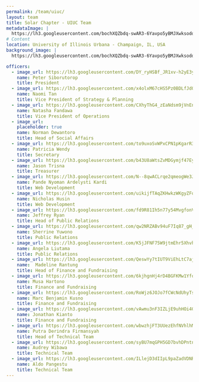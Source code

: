 ```yaml
---
permalink: /team/uiuc/
layout: team
title: Solar Chapter - UIUC Team
metadataImage: |
  https://lh3.googleusercontent.com/bochXQZbdq-swAR3-6Yavpo5yBMJXwksoddlCptCoPD_Ulj0E16VD_oVUYv7y8v5JE0llRFwWY5qnmd0wxM-uQDjbVNdd8wLoO1EVPixeazc4yVh5tI62bE62CNIadl2aJPvgL2LsKOWxMaid99_oWZ0eUKZPRubX1Yzd-zLtP0keYOfmOTaNPhQRZYvfxw7jx6uK-G9MNoredJYrbKrYVy4r-0EPm7zoNL7zlApBm5uInkr-Z6aAHOdx8_oH5bwlJ5E4wAzZ5umwCiTvPA85IlaFa_5HRYlyCOGdQuvEbnszVdWy29CbMkXMt2yjqAcNHc7CTRbtDmd2qlHxTyvUTWseVt3sm0ppUvm6dlMmt5YnGN4OVGe5JH1JiNaMMO-d9R0NsE1Hwo6I6q5ypmLRb8TGgAyRozEXPHeHp3mOImfnl_QF0NGzo-9Qb6Qu1yAtgeFobm5-N_rHRkIXFa9brnGE3e2JLPlI-uDPL3L794Yea7jza0fXHg9IUeSxOIuMD4CQl8pE-c1CrdQNGh9OGOQ0ac1HyuxNEAyjs4Pgi0IeXXsVRfh02kCniEt3P9KrqAiVmmtF1tC1u-rF6kJj61VdLGsO1HnHpe1B7e46IV8j2cvNIN7QB8t8FLPIZo6BsWc3RgbGwH3A_pS7JtC1fXJrTk3pEq-n_XRPrbwFqvMo02qqkrt5frWg4vrxA=w3586-h2018-no
# Content
location: University of Illinois Urbana - Champaign, IL, USA
background_image: |
  https://lh3.googleusercontent.com/bochXQZbdq-swAR3-6Yavpo5yBMJXwksoddlCptCoPD_Ulj0E16VD_oVUYv7y8v5JE0llRFwWY5qnmd0wxM-uQDjbVNdd8wLoO1EVPixeazc4yVh5tI62bE62CNIadl2aJPvgL2LsKOWxMaid99_oWZ0eUKZPRubX1Yzd-zLtP0keYOfmOTaNPhQRZYvfxw7jx6uK-G9MNoredJYrbKrYVy4r-0EPm7zoNL7zlApBm5uInkr-Z6aAHOdx8_oH5bwlJ5E4wAzZ5umwCiTvPA85IlaFa_5HRYlyCOGdQuvEbnszVdWy29CbMkXMt2yjqAcNHc7CTRbtDmd2qlHxTyvUTWseVt3sm0ppUvm6dlMmt5YnGN4OVGe5JH1JiNaMMO-d9R0NsE1Hwo6I6q5ypmLRb8TGgAyRozEXPHeHp3mOImfnl_QF0NGzo-9Qb6Qu1yAtgeFobm5-N_rHRkIXFa9brnGE3e2JLPlI-uDPL3L794Yea7jza0fXHg9IUeSxOIuMD4CQl8pE-c1CrdQNGh9OGOQ0ac1HyuxNEAyjs4Pgi0IeXXsVRfh02kCniEt3P9KrqAiVmmtF1tC1u-rF6kJj61VdLGsO1HnHpe1B7e46IV8j2cvNIN7QB8t8FLPIZo6BsWc3RgbGwH3A_pS7JtC1fXJrTk3pEq-n_XRPrbwFqvMo02qqkrt5frWg4vrxA=w3586-h2018-no

officers:
  - image_url: https://lh3.googleusercontent.com/DY_ryHSBf_JR1xv-h2yE3y5IIdeDyRK8ICNzxJ7zLQ7nAygOzOKjfTDi9NuvbNv0IFmRMia0BDmxE1g-Xq7h78lLuXVNMw4PCpZg2YmYBmCWD2aFBJugZTl1Hb43NWlKKd_VF2oaEcR7QSceD0QNduizDsxO1EbJ892T7SmMwuY9SdrSpih55zFrRb3Js6sMdQZUzu_gd4qH98FG-GRRFJjUh2UCjfzcF6i-L94dbzWiWroqEw0Pxm9WSj4w6qp9wsE550eNcmv9wFDQ6otd5vd6EGlBivQyC5Ra273GDp6HtO7gzZ-mpLdHK8pDShnrPhdHMNXTZox4-oVEI6Jk5l-kt9S9Fm3mlPzfNWFcwfa_aTk0pv1Sgq_ok7FkbQkYeBVI9hjSXSqQSM1-Xo2LBCU8YWRLRPxh1wDhwXdM_di3pMEgtm-d_0zKF2-kSauL3HxG1tKO5n7nmU2-nBz9wrjoLZt6uRt6itePA0s6yTHYV15wK2Z4JUC_oKRW4yLxSTdF9fwc5-I36_hu3flLDU4fUkhdJ-HEzgD1krIRfbO7zB4g1W9uDnFGGt0UzBDKd6YnNicxrbs86ZuCMgrLGBjui3sN6kWF0ADdMq7_PPeJF0rii8k3eLVcvegU-Egw4MqHkqptoz5d1EY8sof6KCtX4YDA6t8YymbiXjuCjouXxWoqFFDyNVs0Ps693A=w1442-h2018-no
    name: Peter Siborutorop
    title: President
  - image_url: https://lh3.googleusercontent.com/x4olxM67cHS5Pz0BDLfJdO1QKlvt765hk4erh7ouL4zJ0X-H7TpvhkJ_prhCRnik_-Vx93xhUi-E46XBpna8EJq7-Tduo6-gR08V8hcEkJE9s26TEQRpkPgZ18I6pcRRg2_W-iLCF59HcmwDWhIAGrc-PGiaN0GZ2YeZeO6tFzuBoGj9nwq-JBrVgF1kouq5m_Nuhop_w7TyYzzaV1SxsslCAotdsecWtH15CKJAWK2zTB-RbV5WdNAhmBFlvnKqRtqCOWCq6P7suQQq5TX9Bf1mmIL360_EX3L3CCY4dfbfx5mPZFyTL2rw7qSAbvz1izWyYBg8w_4PBbTEn8okxKql-JYncMZ16qs9lJcjpJtoCn2-s6wzB4nOXwcf0rd38upJJYfvXTWp1-ZX0zg218LXd-f_fL3_nXdtqgfiqLHwy1yjjGZWgbiHZLtY0Zlc1c1o9yE9BNMg_beczTneIvoOgFMP8OCqemG7BQgpxzXL5GCo5_6V1yGHffjYh_ZhXnHFSF2bBe_au_eL80AYlT2a9yHzzaF9hfamLSOOuYSNdFRYE9TeHdsYyL9MJki6SQR2lRIH3-LS27D-tbRKuG-TBVV6GUaNcAw_vvcMADKatOlHXvSOVkzJivWS4vAOObR1yuwNDVZuuqIsC3Cb6deNy0xeyIJft8d89roPp0cnviQdlwZBPuCtlWmTpQ=w1442-h2018-no
    name: Naomi Tan
    title: Vice President of Strategy & Planning
  - image_url: https://lh3.googleusercontent.com/CXhyThG4_zEaNdsm9jVnEnXl2cqVWiF-hHbZHYkbtMVFoGC-uj3hlTTkBw1ZPCAgAej5RpsQF3VjtlJ-4h0vGkKtN60w2kY9vMxpSFlL3ggM6i47BI5rGRXryLee2td6tUSAXziaFMnRFm38QzeV3o66pa-RCqBuloeoBFXPkzcEqJug97rMC0YK2MY7FS4GXpe1kPFu4X4WJonQgk5U1S40J8TwRani94ieJ21_ZOMTML8czbOyDJzc0JzsQ46l92z2Bjmct1iT_dFLINKKywYJcHprPw0oh8wHyXIJ7cQbHZ7vb2fn7Q8uCXrU3xlEs15WidzwiIITy9HQT0oh-uwE6AC0FyD9YiHl3Zta53wbNBDgH18-N8UjBhouTnUemi31GD2QrulVm3h-okIgTxIe3t4Pihgl40Y54ti5-kC9h2h64R_X3hXRdj5v9hJxf6MCn26gGk7JM-p42V75LshRoi-B_R6VFKsg0BNhheXB4SgRDa3ymwy2ZyBR4MS4gooEqUWXLBqFbKS1a1xsS7r4itRXgiRyar6uBE-lBJyVLbD1LwnbA3Pee9uu0rCPOrJECNowxr0hSHVoq_EfnW4aAmXdnHXMg07GV2YVM21l5p6cfNgq4XJayZxwdq-Tfv8P035oOaDb1nnf4qkzjHsvSZ6Nb4tE-0eTpAR3Yi2IpagClQ24pmQ3Bm5dJw=w1442-h2018-no
    name: Natasha Fandawa
    title: Vice President of Operations
  - image_url: 
    placeholder: true
    name: Norman Dewantoro
    title: Head of Social Affairs
  - image_url: https://lh3.googleusercontent.com/to9uxoSvWPxCPN1pKgarR3kKuZqJ6Ds_7TJnc0kKkUWJc_qbJE7o3sceV5ZQHGHgj0qhDAQjX4YQDBYiInLLzwWPe9Ek5z7ssg6KKqmWyXVEnFoDCbGyfWa2JMCuyDsrbCv5E_aucXlDzVFLoXRIBUDf6Ifb3kDUGlewo7_vbOdssoia0DjRDbOXecbRcKps0vVW-uMHhEbNL4U1UfgV3i3B0I01ocVf_eP_xnQ1JugEfnk65_15XfVXhwEG3I4NARmssrr1HTVKei3XbXjNE4g4jJV3m7ERnop_LdWCDWHZIQQ_nQyN9gyo9WLs8NvaPdfz61FC1Y3wBz_dfY0nIvToQxvqZGT87w-fVAXpY7QpwS6g2a9C1ixDeF5DrDvR108YDak5qUzEWzNa2aTZUACPidSFlDe5koT6ryav7LACrpbm_GDMtK7ly_e7KH_Hgv9knjWs7-GvieqPGsPWGmPjP8UUp38TeakmlxBwUgdu8laNfkN8mna8HZZG92y1v3dHjoM8hkHVc40xgdW-njX3AfDXqqN-3bo9VfsG7zU6wsWSFK8-ygZhXBSIYFvRlTzouOjbXQKg2eYeoZjHH_WLAYOIVpBnCso_QtSZG7WqaNO6t4jGjXgVuw7mLKF2KbZBGuXThAIx2EENNpd5zSyCi1X55SPbPnDlD8DtmtgS3f5ODY4IEy_fNEd6ZA=w1442-h2018-no
    name: Patricia Wendy
    title: Secretary
  - image_url: https://lh3.googleusercontent.com/b43U8aWtsZvMDGymjf47EyLq8ZWMGs3EidSWcVruPlSJCSl-yjE9dbkDijZLAn1gubjjZgHdlF4dGwMkGaBhrMaGIpMfObIYJmfR_zwwc3eNb646DwlP_mKFQSnWodv4YkXXHNeWgL2nNIzAJ6ABX2QZy_ekHbR_rLPSZvwhexq90AlOzCEzJD6WwS5rnQkxbmKBGC33iUJs9cQPUv3e6PKaNEOzJcj9W_W793M4nWDHepjKmihkfa46FPqByC-jJazpD9IsNDKFZjkUnOCBXkfLvj0BSOuUmqZo8ep2YV0gLGuWWgQMu-UjowCJmbYv5aComnYfZqUYulwJZ7B_iNCP1KP6ViNy6mp4NCN6Rrd3pGFkZDWive0LFYRK8AVi-ojGHRbvmS7cP79mChwDoWdfLkpBlh8QULTy60i_rOTsb-YUOEUP1KK4hS4heYEFaylR-Q8mB7umvmsu3eHR7CRpgQ8qh2FKNlM6wIxPzehYj3v3yAc4nSN35IaKSypw5Fr_Xi92Ky9DOzoTG5iSttAlq47PrRPvSFQ6X1xxSAlTz-cLWsHXrTo_60j9MfYFhaUeBhEEqZxkvzzYxwcqUq45iS8dev1Mt0dWAVGpnBNNkZSjG3C0Gj3JFB2Lcq0y7XIgjTh4MMRXcI5Ed8QDymK_MEJDFW9PX4SVeqv-A2rJgQ1kUVftPBtHSbCFSA=w1442-h2018-no
    name: Jason Trisna
    title: Treasurer
  - image_url: https://lh3.googleusercontent.com/N--8qwACLrqe2qmeogWe3JuPBw8ymSwzDM7fOIJB8VxXcOFBZhwOfYcLvpi4uLx1qdfyJuzXcZ_5rhtaJrlbug0Kt94rwE4Ri322pehpoUpY79up5eKHZAcvQDYQnWGcM5TrAbTXI6vid-HB8KjTt0V_JSRdIGh2GYoow6cjCZyUm7Uye_8xub46Y1sm82yrDW4bJ-LHFSuuYLz88qAVcqyuUkht33fAvvxuobGdktf7HTdLVgZkFw5iaUzgf0sYzkeh9dZ3MS08IuNFf-7VHxJGFJm-PtZSAusM8Xj4Sk5RqGn7VmvXy1n4V8EB_HTSHi7LYm0s13ct5k3IEpihony68QKCrl9vuYT1RN9XR5iRu9Yd6AMGrYu-rtBWPMj053zqokgd_hKL5H5z5u0TYmmsXB7gsZx6c9bX_3LLVXd59Wf34v4G36NOePyjfXC71F81DarHcz4I40k8mHE9FVrKTc4-XiBhzAkEtctXXWVtpuaeJTanhzUppw-BpSEAg7SQhujE-eBOxo39EX4ujpLm7ZDZ3joDdXWaVm9SucgJcalBhAMH_-q8iY7iwsoFqL1qhT18EefAqigYbEdtStdBXD-6ibEHrIXTmR651EaS5wkQk8bRDmCUahs1iW9-fai8GcCsFNMUsaV1lqKTUrk5iZx6PNzCd1GHiE0leka4AIuwZxMV4Yge9G8l7Q=w1442-h2018-no
    name: Pande Nyoman Ardelysti Kardi
    title: Web Development
  - image_url: https://lh3.googleusercontent.com/uikijfTAqZKHwkzWKgyZFqFYocUdISbkAmknuZOu_a7w5K--katckb2H7YDLNglNbJBDPkDyOUsLbNXrF0Eyz2WqE7VqZCgpXOce4Ge2J1DmBmx6J1AeD6DS0TlTsagKzFDAxaTwx94UPaZuabaqo2d9Oe8LjXyBIr6WSLdsp9LY5l4p-NIoEcj0u9x49lfJvtaiyl7lPVtAUdFCMxSbJYud47zc4zQ3388doFxRDFoOo-qjzS6DvDFHbbRof7IhsKXxESw9v2d-niogzmN7np1IpmiFkFcHcysBSpHFr_H3585Jslkoc5Sg9Hmvm_bBi7_vAMDwsiNnAzoUfN7Ems8XMjOBj30Bz3KScHauekBK64CxbTnfv854SdmuB2uLuBIY1sWvcSq_oAKkDQUB5KzeZiw19ZYxq0JiA5SOBO-1M8Awv2RG-eSHqdsNx7ztPW9Ym81QQ2m_8ThI2A1Xf0MGlxi1GvSaqowGTD-sNx0X33xemn-6U2EUGBERksxLOmxYZgMDzDg4eCxpv-Ec3B9jw9B_qrgegWW2tLNXQLcgZQEHpREzknQg-mZUc8vc9qNarRfUVTXOhVxtBg0jOyfGXgpzwUeYtJFxt-A6ArFpDBcDLn79gogjG7SbGz_1V6008bDy59TIXqZ8RmlcwBBonrLrAZnHOfpqHRneOqFkrbCiM57KzQe8uvou8g=w1442-h2018-no
    name: Nicholas Husin
    title: Web Development
  - image_url: https://lh3.googleusercontent.com/fd9R81Ih5n77y54MvgfonVQVRI5NawkJ6lItAWY5Wntd2t86V-7JD5yuEnVIQg449sSMN-B-uflMeBn2030pmeI0hleFAJfxtb_9qIxxY0RiPALn8knlYaIJbgO9CUZRkVIln3pWAQxWVECRIuBKSx1ZBZVAkqR1Y9LKl1K1G-OlaJ-D8woSjz6Wlj4seJRbRRJre7ApPmHkIDeu3GdEev0JTS9oGRGN992RBXt9Rmqa4I0giq2B1enGHwfXgqck05zsYZtpOX01v3rI3u2-zD5LTxdtbE_q2I5JO0Ycsp8sh1kb5V2h6E2LDX3F__1x2LR14zssjN4zzDPoxNT3gl4Zpduh4tBMLAovMTNV-rtg5fNgbT5vKBp0wRPNWWxdWNN0hOsueKPwRy1OJhKDpD0UXQoRfw56jh83wuqv4Me_nch_g4txYy2ucM1fwf7ce9kUqlhAWLhoN7CmSBbVPfZpSh8wkXPwaDe8mKfmhMAkVTm7psnrVaKH3esQ5aT2mBVJzpR7Z59cqpDwS87p5XpRzRvTPkqyWDcqKKytjEonez-wvEuFYf85O_xXByQP2PrTrIsrxnzxnX4Vlq9xsExD6_s141SV1KCUA_WUTAReZB_uG74J_76a_N-8VL5eFEPJbL-Zu8tP38pIYcvpN0eYHSGB0--2PKxT8YflW3a8XIofAsZEYzesfMWcnA=w1442-h2018-no
    name: Jeffrey Ryan
    title: Head of Public Relations
  - image_url: https://lh3.googleusercontent.com/qw2NRZABv94uF7Iq87_gH_-akIvxsXZCkMscVVpUDnApVxkGoBH-uOzZZ9DeR_8vgQqzWAC7N3fx_w_O5F7AofBWsv_4FzHmXJCBctvr4gkS99NTU5v0hwsjsFd1G-oMuwPbRPniY4lqlhbBE3VByl8kU4X7e1celd4DN8IlqR0zfpde_qmyGfkyUkXFSIoOhRZlQTkfxNoUC-Cj_01RYbaPIrpF4M4hdmnRiemTpVDu_3JgOmsP4JhqOdlc24XgvV4njODUEEUS38Dk9vz8P4Nbu8PnXGwQ4wjN9n3FWONgzPrLPxvViqUIXCPFcLti7anxtqVoAHXONqcpAqueI-M62BVRDAA1gBFlXq2eowzO5srAqUVDg2D-Jci6swrofiDOQjHyztKRy-016Dhc2mPQXU-Yt-QLD6CIQgXFYci6P4z6SU94G4FpXkDeqc2x_mCTE6DQOq9kQtPoTuv1-ARJRo4Czg32a3cCos3_-kxdMNYni59AXqoy9uSZzYWVzgollEkW1nkXv_w2gXG6kfDb8h9JUW1EsLQmxrIohSbETgVa4R0kxajLy4rAK5danHViQZwhM8T-PBEp0QdjNTtu3hOzx4UowVgb6sZBCxWeYgIzPxx4zQso0qq85AeZ6QaJK8Z2U5PyXRTM5qhBODJtovOWLFIDSrHBFhimitGYk_bl2C1amlImztCt7g=w1442-h2018-no
    name: Sherrine Yuwono    
    title: Public Relations
  - image_url: https://lh3.googleusercontent.com/K5jJFNF75W9jtmEhr5Xhvh7LBJfaaRQgO4L8nhheK172mrX82JZVEqvkeuOUSsiLBNxQSuTs9smIoMon9F6XrrdMg7i9siJi_DH_ljOgvM9oKLroqmtpZ-gB8OfEq_jdiKVpvnpecn-QA57YUiNmEKgYDil-IVf2W6sPrmnPkXRsHBhDPlEQESEkFXMfOPab1K6q08nG1C9KMxwZCf7IbHjgCfjyrbyUcjvrjL4tA-e1WNvsyPmXcE0hsBVSnZ8snQIEoZKJniCniUn3zQnw5qC71v-rIxgHXO1Zu6dXV8VvprXK0SDcWF81f0riBcnASW9XNy28H7RDeE1Ndf0lBJBZnH3nkM1vjIYs97YG7wEKvDEaujKvioVNH1n0BAUblORdT-JwQ7E7MR9YHzaWEwZBS-sS-ChPF2i2P3BpAwrm2P4zxJv4_FQwbWWQv143piUUUA-TS7v1F1xCcMzRgVkkQfqQ2hgjNTWonhiw9pNcIIFdYXJF5aGNiJde9IIWQ9dVmG-8Pr3QzNZ3m_zif4i86SvP52Fia9L5xEza-JbcJUWOzdcisSynWvzd-LXzuUI30eyohg0-s29xB4Pv6TKCWouQjWA1al9h5PBAfq-e18ieqsPH3E6toyF2qJm8hg493f6ixG6RvUsDvp8ZhM1ANyzh7gQThieaRAVBcef9pMLb1fBofTTEarANhA=w1442-h2018-no
    name: Angela Liutama
    title: Public Relations
  - image_url: https://lh3.googleusercontent.com/QeswYy7tIUT9ViEhLtC7ajJQn56ng8nSXVBc9HsHSLQ4o1kZ37UuA4TXUmv-xBx0I2WRwouWCJiDNJxqLkDtzOeEZY8ZLtm1j80p2H6zNj6qemnitJc8S_afy1IWpmclFfcVSqffcZDXMwrwVAL-0r31LHWrYO7k4ZlgzdyOjPp__lFBXNeTL2IPum1e1MtGQJ3bBcPB-l2r1CpdjTplZ96ybLNo6OO47wSpnFZ7wGWvCwi6VpSQonO15zBMkrzJUnhFOt7c1GUlm49ReoUVwWA7dxr2vqIWe6wnBpOc1YOHNqAIyDu7KTsVTixLM6H_3aB7mwrKY9Vg7rKwIve4fNdYo8XRfZuwgsfiPzJ1fs5_MZ8ePiZKQ_MtZWJXxmqjXdZiVkFqagmSq08ELei3baITR3gd3uqU3-Vm4LdPzzIg8HW6fbiD8jT9pIyE17qPf8hKXy38St56CyLwgwZbbMjrea96fz0JW-RnWW1abzbkEDo1qB9UqxTaiuRgkRb_G9znrwh0JhUAg1Qka9uUWtR9XmjUCTLdetcJ-IWyCBw-S8xa18ZIEIkkG3xsxFnDEZWlkfQ-UrA2KpUMP0rMct2MPYq-bzkktXBENZZhv-M4R4tosuv54ik1Ln_ROcx6SNxRnlgPiq-4m1VcE9Gb2l0cqeZr2Usisebf68cqEUu-Ig0wzOlFUTyWMhPhlQ=w1442-h2018-no
    name:  Madeline Rantung
    title: Head of Finance and Fundraising
  - image_url: https://lh3.googleusercontent.com/6kjhgnHj4rD4BGFKMw1YfoY_oMCBDGKOos5lI-24Xg3X1YsYGkPv4XqAaIaVEBOySJZ7X0naoPD7hnlDBHZmv_xrj6TrSsR3mhKFzALHoS8INu-4OznCd6hwVE7LqzeQj5UmD6pW6qP3HnrPVuerKVXx892UQllyMf6sW4AK-ineHvtbjqMdgKeldR6GNtik2PidE5H5StuHW3Novgk56e7Se1DXCm9SuF4F0iDmxM5TsLTm0E377Qm1upu5nNCK0MqQemKMmgzLucuAQGD0s6HcbJrOJgTfDGIg5QpOlju2FCs_C-M0UoFUJLegecq5XDE59Vx1sWVG8Pf513Y8igp4k3WO28JhQ39p-5-KTp6D_5w0Ml679F1FWk0QhY1wbsAf9RKc_-XrlmBPbiYFpBAe8IJ0tnLpE5ImHYZpH1hA4oXLP-TU8yuthWUk4ML1VuOVAiVS1wwxM4aep_lz4FSnC9bLdbCVG4EO3tFsRWZqOjUUuAFoQvqpsR87Cdt-MDHM82dt1lPsu1heyuOLr0zPXiVHNjGI9DiHCcACfn2WTRWvX1yoxzw506AlhvWMhdbZcfeF3x3-1n3LBm1DIZ_GNn5yK-3Sx7avaiB9WBEieLqoiG9DsreQRqhwD9aiQGkELBCL_zpRBAbc4611qZaef_1XfDxUa-buV8FwZguFHFA7AOVYpiIpKfNruw=w1442-h2018-no
    name: Musa Hartono
    title: Finance and Fundraising
  - image_url: https://lh3.googleusercontent.com/RoWjz6JOJo7fCWcNdUhyTsF0ZGMq1Jv03_rqGL6S8kCIolBLqQJqnRMgFNs0WMUvBq6evBpnjzJ21CqcRLVWv4vwhd0pKw-IJTtpxyI767JseXpPSWTZ7RhN4OZRGk6IzpeVO6HNpEnNcG0PuWqjSNFztkoTYmwJXRpmOPYps_uPFq11TfqHKa_v2F7m1ACHePhjBQXztlBMOZfcwLab3kRecDWQJtt8NEdCwDXrrbuR9kzMGIw_8Ihbzklisfz1wNHSFZCw0QMe98kLQ5ob-iOd3G4UK8XSErI8KEu_XRyS-9wdHWp7S4_-bGsUA4DMrfMsztWLj0s15sXrnh1YnZBywReOiY1m-JqVSNv7M_Q7BywWHepVPVfDCSSE17qWCJaalfuOO18vM9R9sbQTe7BYUwqAdqjDj_Y9mUb96_UQbahPoFOPXxw8RqDm_Oc332nnz_SGHXT1MwBwuFhSUcZl3_0kjcpC226k0ZaPPKS4LLlwuc_5813CVu2lx_QmT42EGQ2aDcYWcfLPhIohSaFwslnClH6cFY-sqwej4ObQLVV4H1be1sH2SRFZdwBZwosUkgDJrkDK-BG2db-ju9ZaKDSwg28llRd36CElBBrtVLXAkWCC94nhyQ0WqyOPotBAKD72IujpnyIDMy-IT5gD6VZtkNcrN2EntE_xb86a1cqWt1uxRNaWBdzHCQ=w1442-h2018-no
    name: Marc Benjamin Kusno
    title: Finance and Fundraising
  - image_url: https://lh3.googleusercontent.com/vAwmu3nF3IZLjE9uhHOi4G4mRxrp5Hcn7phOoX9xB0BIAVIvkaTIVDISt4cKssSHbEV5cWs4kn4AWhBpyQPIMvSbNmdcohAnoxWInaOAfLvljJn6cWz2fQK5EHxKNhu7o9dNM6VYtcLbg5bpvuhfhafKRw56DjMk95laK--fifXcN4PdjvB6Xf-kW6DCl2VdC3LUy8ha8yYjPOmVwMfsAjiIXPHR-kVq4Utyg0MciwKS_p8F_YA7cb_GTmQt5d4Kzh6Cis1uWOv892LVHt86LqkhaK98o-pjqWaghp7Wu2EvoS6VTmCMksyNyQOUsdwOtbEUGwzEgGUhF8Jz6pduBWHetLEdCwsOmvNYg6StYy2OP3lObd_qHaOCucfiMP0ylNR008NNW7vsyXHKWpYptqNCLAO91RJ2YO0bHCCtWba4LkZN7C_u-DkJjnM-GuyVZN3U6rDkWHqpFOtLf_o9jbeFE4PcYzhpcTiQEC-Mp9OTK7xVFmC-7UOgAq1Csq1Z6CeZW7USZ3vXj7OItOW4uydr08CyLMyw5XvcsRgV0po8fbJ2uwadO2W2ehVr9Evam8_0FNGVgKd6qhoCuKyZKcJ16TLbx4nKlWWZ9kFhvUZDevU9qNKdv0qWNerWy2ho0qi_moDXgnKxVToExPQ4vdchI5bkD_eYqVjYeNiINmSTZSyOpOZf7d7KskCBGA=w1442-h2018-no
    name: Jonathan Kianto
    title: Finance and Fundraising
  - image_url: https://lh3.googleusercontent.com/wbwzhjFT3UUezEhfNVhlhMTpUJKWPth-3_cmCyOAUovxKXnCHX7CBFjY_Z0favHUe_YmTthysm733tpP_oaBI8eb-FoYxoMSoQBs-_ammqlGfh27ZTGnuQQyJkSjEsRnxj17d9liordpSBbn2xoSxNMJU5gCfPpqgW6r1uGFB5092aI3Gh9J7bEg_PNhXc1p1fqtKpSNCDb1VVVvQCNo6Y4oZMhqxvQ9y_yWbQsnaubSdycAUm5RPrkmNhYTF0F-Yy_2HJrmey8ykMOZwmB8cISI8wU5wSsszCsQ2MyQFo7mpxTY4HZAxEj7wUZjS4bIfxfUM3fubqjcVHkWd4WgN6TWxqMkshfFfBrbU_gtrPVKLo5LbtUYCCQUGT1WCW8KPtOjrPUxSSiHOzZVVDMDd_Vx2bA-SmaADxEGI1bWjMfh0Sv6-PioffY01tp7V9iCArv0E6EszaqCjhEAlas8W8XOWaRwx3o5QxVO7RMrGyVzfye7xu9ijn1Y3VKNzjlBevojZScwu3WNXuftmmKrFLSmgjOhR3RfQHZ7VXJ2gu6FXUVmx4KUu8h8ha623o8KDZMzn1ncyd7t3kkkkV0NOedsVqJ17fS6Hc0s0gTtKnCvbw42alzepPlV0gs3xwoL7REl9O1jKdYJW8TXwrB0sjxzaPlQxYwnshyD2cnfUrqeHOGBUCNGZ6kdYmUqWA=w1442-h2018-no
    name: Putra Derindra Firmansyah
    title: Head of Technical Team
  - image_url: https://lh3.googleusercontent.com/syBU7mqGPH5GD7bvhDPntnRG-T3ld3hhiTBTJXxqHhp1CqapsgYBzH7gY6SpylNPypu-UQhUhJZCGQ3WM1rIBRPzqyCwyoV_75Hgox5L4oa5n0VlbBrUlpO35BnsJELa-Y35lpUrhTAd5pZ4tbZ26niDOSLWqBPHDRH-e2N57vJqq2Sq1uM_OxOSQapf9LvNMS-A7fxIkKHhDhewZl-W4u4Fd9eUj21cWHwaQMvhZ09m0oku-shcRJ-LpMf_HhvocemBqJafSYQRa5SrIBtb38D3dxzzWf4MrKBq7MPlkZ0M1pNDYdomLsgMoN5Bed55-CrdJj6-aio2ub9D3EY159gwZBTV_93eZ9mr3b0_O67T-J3O9AaByHz-gMp36WBng6m4hhbUTT4txhuvO0fVVNT9diKNUtTrUfoUba2CoRGcqwuNTMZiBaYDl1_lOSHStojtE4rHv57EuqfOdijV133Wn2cCsoX4TeL-auhlsw6Q--XAmwXCvcE69Sks4kJO5cC01LvAOWVSQ35qwBvv6YWdqHCD87__-W2W_Ab70_aPfj_N8RFOURO3xTT-ircJHMrrD25f8EFiDoMnSCxJR1PIxMWD2rT1DWMZILTJQSM8FTNGBf0RgnLqPE_Acp3uGAemvkM1SK8UaiBSWshZjVrNcyo9cB29oksfsTBt59O54hLs-Yx9TGobCGPQog=w1442-h2018-no
    name: Audrey Wibawa
    title: Technical Team
  - image_url: https://lh3.googleusercontent.com/ILlejD3dIIpL9paZadVDNRKynqCRod_UZyhKKcqTQj5o-YGV_M8WOKn_cogkMqjvhSsZv_Z8_WnbYtoOZNXemQeY_kJCys7ZKTl7Cg0WpglaIxg4HBloWe2mB2Vx8hB--OfhQ9IrqPUKn9so6nOrasBBIqklE6yI_iPQsWz5N3cpcjU6_raBS76xfZhQTJurft_YdQ5VbFl3OJ35wJbJbINBsWFP6JmG_cEMwNGrvStZOUH8_-W636vdn4wGz6x7ydziN-COn5WSzOaqLm0VyqMd1UCScm3fFbEucY3RNHdw05OA-uO6RSHTc3Ds4Gsizu3Zoq3xojtqxpCaMut7NuYvrH7LQBrIUSM91slzvosZif3zz5PvOlGsg3qIOMb0pJhaomOZIk7IudmTXCNLEedI44EmHi171Nqn_3nRu4TwzRZ0tVcBVxr2fqb09X6__6524tiAi8P55ZS5v5O2S8yPKg91UGS8dubaYoUWxFqAq_RCYRyPbCXA79j972inEV0FdPg8hURh9V_RLPfB-p01WwVAo8zSoTfykJSqJa4_cJEKdjgMBDSd4XHozSke679zmbVYl_O1ZLhXSJej0_A8o-fUG3bM1tPqmRaKtJ8n1xa89iUGsfq2ETp8AB0L7y5FWYfsIndUvSpigZ0GcLwuTj6Drj9ZqEeqW309YOjGb79osF0lpxqSswUaKw=w1442-h2018-no
    name: Aldo Pangestu
    title: Technical Team
---
```

